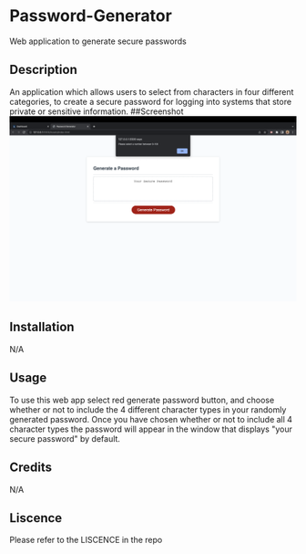 # Password-Generator
Web application to generate secure passwords 
## Description 

An application which allows users to select from characters in four different categories, to create a secure password for logging into systems that store private or sensitive information. 
##Screenshot
![Screenshot](/Assets/Screenshot%202022-12-26%20at%205.49.39%20PM.png "Password Generator Screenshot")
## Installation 

N/A

## Usage 

To use this web app select red generate password button, and choose whether or not to include the 4 different character types in your randomly generated password. Once you have chosen whether or not to include all 4 character types the password will appear in the window that displays "your secure password" by default. 

## Credits 

N/A

## Liscence 

Please refer to the LISCENCE in the repo 